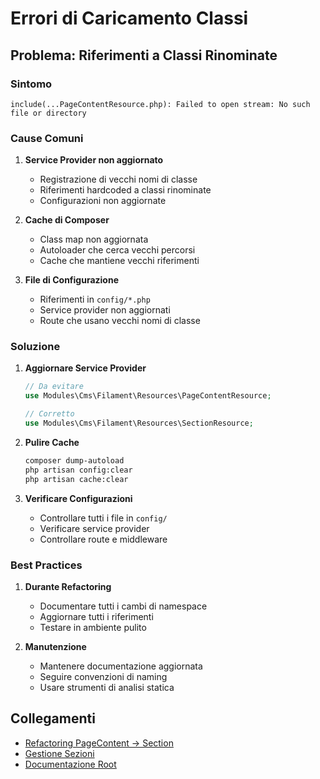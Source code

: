 # Errori di Caricamento Classi

## Problema: Riferimenti a Classi Rinominate

### Sintomo
```
include(...PageContentResource.php): Failed to open stream: No such file or directory
```

### Cause Comuni
1. **Service Provider non aggiornato**
   - Registrazione di vecchi nomi di classe
   - Riferimenti hardcoded a classi rinominate
   - Configurazioni non aggiornate

2. **Cache di Composer**
   - Class map non aggiornata
   - Autoloader che cerca vecchi percorsi
   - Cache che mantiene vecchi riferimenti

3. **File di Configurazione**
   - Riferimenti in `config/*.php`
   - Service provider non aggiornati
   - Route che usano vecchi nomi di classe

### Soluzione
1. **Aggiornare Service Provider**
   ```php
   // Da evitare
   use Modules\Cms\Filament\Resources\PageContentResource;
   
   // Corretto
   use Modules\Cms\Filament\Resources\SectionResource;
   ```

2. **Pulire Cache**
   ```bash
   composer dump-autoload
   php artisan config:clear
   php artisan cache:clear
   ```

3. **Verificare Configurazioni**
   - Controllare tutti i file in `config/`
   - Verificare service provider
   - Controllare route e middleware

### Best Practices
1. **Durante Refactoring**
   - Documentare tutti i cambi di namespace
   - Aggiornare tutti i riferimenti
   - Testare in ambiente pulito

2. **Manutenzione**
   - Mantenere documentazione aggiornata
   - Seguire convenzioni di naming
   - Usare strumenti di analisi statica

## Collegamenti
- [Refactoring PageContent → Section](../refactoring/page-content-to-section.md)
- [Gestione Sezioni](../section-management.md)
- [Documentazione Root](../../../../project_docs/errors.md) 

